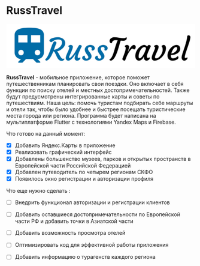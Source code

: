 # RussTravel


![image](/russ_travel/assets/splash1.png)

**RussTravel** - мобильное приложение, которое поможет путешественникам планировать свои поездки. Оно включает в себя функции по поиску отелей и местных достопримечательностей. Также будут предусмотрены интегрированные карты и советы по путешествиям. 
Наша цель: помочь туристам подбирать себе маршруты и отели так, чтобы было удобнее и быстрее посещать туристические места города или региона.
Программа будет написана на мультиплатформе Flutter с технологиями Yandex Maps и Firebase.

Что готово на данный момент:
- [x] Добавить Яндекс.Карты в приложение
- [x] Реализовать графический интерфейс
- [x] Добавлены большенство музеев, парков и открытых пространств в Европейской части Российской Федерацией
- [x] Добавлен путеводитель по четырем регионам СКФО
- [x] Появилось окно регистрации и авторизации профиля 

Что еще нужно сделать :
- [ ] Внедрить функционал авторизации и регистрации клиентов
- [ ] Добавить оставшиеся достопримечательности по Европейской части РФ и добавить точки в Азиатской части
- [ ] Добавить возможность просмотра отелей
- [ ] Оптимизировать код для эффективной работы приложения 
- [ ] Добавить информацию о турагенств каждого региона


